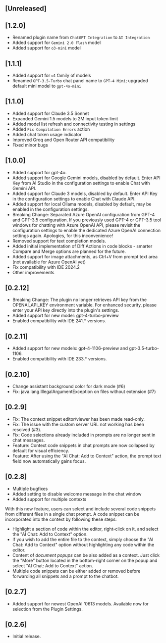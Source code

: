 <!-- Keep a Changelog guide -> https://keepachangelog.com -->

## [Unreleased]

## [1.2.0]
+ Renamed plugin name from `ChatGPT Integration` to `AI Integration`
+ Added support for `Gemini 2.0 Flash` model
+ Added support for `o3-mini` model

## [1.1.1]
+ Added support for `o1` family of models
+ Renamed `GPT-3.5-Turbo` chat panel name to `GPT-4 Mini`; upgraded default mini model to `gpt-4o-mini`

## [1.1.0]
+ Added support for Claude 3.5 Sonnet
+ Expanded Gemini 1.5 models to 2M input token limit
+ Added model list refresh and connectivity testing in settings
+ Added `Fix Compilation Errors` action
+ Added chat token usage indicator
+ Improved Groq and Open Router API compatibility
+ Fixed minor bugs

## [1.0.0]
+ Added support for gpt-4o.
+ Added support for Google Gemini models, disabled by default. Enter API Key from AI Studio in the configuration settings to enable Chat with Gemini API.
+ Added support for Claude 3 models, disabled by default. Enter API Key in the configuration settings to enable Chat with Claude API.
+ Added support for local Ollama models, disabled by default, may be enabled in the configuration settings.
+ Breaking Change: Separated Azure OpenAI configuration from GPT-4 and GPT-3.5 configuration. If you previously used GPT-4 or GPT-3.5 tool windows for chatting with Azure OpenAI API, please revisit the configuration settings to enable the dedicated Azure OpenAI connection settings again. Apologies, for this inconvenience!
+ Removed support for text completion models.
+ Added initial implementation of Diff Actions in code blocks - smarter Compare and Merge options are planned for the future.
+ Added support for image attachments, as Ctrl+V from prompt text area (not available for Azure OpenAI yet)
+ Fix compatibility with IDE 2024.2
+ Other improvements

## [0.2.12]
+ Breaking Change: The plugin no longer retrieves API key from the OPENAI_API_KEY environment variable. For enhanced security, please enter your API key directly into the plugin's settings.
+ Added support for new model: gpt-4-turbo-preview
+ Enabled compatibility with IDE 241.* versions.

## [0.2.11]
+ Added support for new models: gpt-4-1106-preview and gpt-3.5-turbo-1106.
+ Enabled compatibility with IDE 233.* versions.

## [0.2.10]
+ Change assistant background color for dark mode (#6)
+ Fix: java.lang.IllegalArgumentException on files without extension (#7)

## [0.2.9]
+ Fix: The context snippet editor/viewer has been made read-only.
+ Fix: The issue with the custom server URL not working has been resolved (#3).
+ Fix: Code selections already included in prompts are no longer sent in chat messages.
+ Feature: Context code snippets in chat prompts are now collapsed by default for visual efficiency.
+ Feature: After using the "AI Chat: Add to Context" action, the prompt text field now automatically gains focus.

## [0.2.8]
+ Multiple bugfixes
+ Added setting to disable welcome message in the chat window
+ Added support for multiple contexts

With this new feature, users can select and include several code snippets from different files in a single chat prompt. A code snippet can be incorporated into the context by following these steps:

- Highlight a section of code within the editor, right-click on it, and select the "AI Chat: Add to Context" option.
- If you wish to add the entire file to the context, simply choose the "AI Chat: Add to Context" option without highlighting any code within the editor.
- Content of _document popups_ can be also added as a context. Just click the "More" button located in the bottom-right corner on the popup and select "AI Chat: Add to Context" action.
- Multiple code snippets can be either added or removed before forwarding all snippets and a prompt to the chatbot.

## [0.2.7]
+ Added support for newest OpenAI '0613 models. Available now for selection from the Plugin Settings.

## [0.2.6]
+ Initial release.
